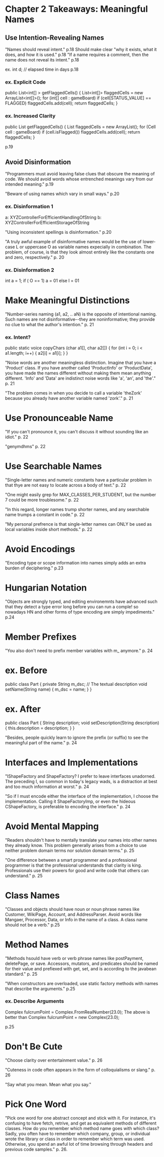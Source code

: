 # Chapter 2 Takeaways: Meaningful Names

## Use Intention-Revealing Names
"Names should reveal intent." p.18
Should make clear "why it exists, what it does, and how it is used." p.18
"If a name requires a comment, then the name does not reveal its intent." p.18

ex.  int d; // elapsed time in days  p.18

### ex. Explicit Code
public List<int[] > getFlaggedCells() {
    List<int[]> flaggedCells = new ArrayList<int[]>();
    for (int[] cell : gameBoard)
        if (cell[STATUS_VALUE] == FLAGGED)
            flaggedCells.add(cell);
        return flaggedCells;
}

### ex. Increased Clarity
public List<Cell> getFlaggedCells() {
    List<Cell> flaggedCells = new ArrayList<Cell>();
    for (Cell cell : gameBoard)
        if (cell.isFlagged())
            flaggedCells.add(cell);
        return flaggedCells;
}

p.19

## Avoid Disinformation
"Programmers must avoid leaving false clues that obscure the meaning of code. We should avoid words whose entrenched meanings vary from our intended meaning." p.19

"Beware of using names which vary in small ways." p.20

### ex. Disinformation 1
a: XYZControllerForEfficientHandlingOfString
b: XYZControllerForEfficientStorageOfString

"Using inconsistent spellings is disinformation." p.20

"A truly awful example of disinformative names would be the use of lower-case L or uppercase O as variable names expecially in combination. The problem, of course, is that they look almost entirely like the constants one and zero, respectively." p. 20

### ex. Disinformation 2
int a = 1;
if ( O == 1)
    a = 01
else
    l = 01

# Make Meaningful Distinctions

"Number-series naming (a1, a2, .. aN) is the opposite of intentional naming. Such names are not disinformative--they are noninformative; they provide no clue to what the author's intention." p. 21

### ex. Intent?
public static voice copyChars (char a1[], char a2[]) {
    for (int i = 0; i < a1.length; i++) {
        a2[i] = a1[i];
    }
}

"Noise words are another meaningless distinction. Imagine that you have a 'Product' class. If you have another called 'ProductInfo' or 'ProductData', you have made the names different without making them mean anything different. 'Info' and 'Data' are indistinct noise words like 'a', 'an', and 'the'." p. 21

"The problem comes in when you decide to call a variable 'theZork' because you already have another variable named 'zork'." p. 21

# Use Pronounceable Name
"If you can't pronounce it, you can't discuss it without sounding like an idiot." p. 22

"genymdhms" p. 22

# Use Searchable Names
"Single-letter names and numeric constants have a particular problem in that thye are not easy to locate across a body of text." p. 22

"One might easily grep for MAX_CLASSES_PER_STUDENT, but the number 7 could be more troublesome." p. 22

"In this regard, longer names trump shorter names, and any searchable name trumps a constant in code." p. 22

"My personal prefrence is that single-letter names can ONLY be used as local variables inside short methods." p. 22

# Avoid Encodings
"Encoding type or scope information into names simply adds an extra burden of deciphering." p.23

# Hungarian Notation
"Objects are strongly typed, and editing environemnts have advanced such that they detect a type error long before you can run a comple! so nowadays HN and other forms of type encoding are simply impediments." p.24

# Member Prefixes
"You also don't need to prefix member variables with m_ anymore." p. 24

# ex. Before
public class Part {
    private String m_dsc; // The textual description
    void setName(String name) {
        m_dsc = name;
    }
}

# ex. After
public class Part {
    String description;
    void setDescription(String description) {
        this.description = description;
    }
}

"Besides, people quickly learn to ignore the prefix (or suffix) to see the meaningful part of the name." p. 24

# Interfaces and Implementations

"IShapeFactory and ShapeFactory? I prefer to leave interfaces unadorned. The preceding I, so common in today's legacy wads, is a distraction at best and too much information at worst." p. 24

"So if I must encode either the interface of the implementation, I choose the implementation. Calling it ShapeFactoryImp, or even the hideous CShapeFactory, is preferable to encoding the interface." p. 24

# Avoid Mental Mapping
"Readers shouldn't have to mentally translate your names into other names they already know. This problem generally arises from a choice to use neither problem domain terms nor solution domain terms." p. 25

"One difference between a smart programmer and a professional programmer is that the professional understands that clarity is king. Professionals use their powers for good and write code that others can understand." p. 25

# Class Names
"Classes and objects should have noun or noun phrase names like Customer, WikiPage, Account, and AddressParser. Avoid words like Mangaer, Processor, Data, or Info in the name of a class. A class name should not be a verb." p.25

# Method Names
"Methods hsould have verb or verb phrase names like postPayment, deletePage, or save. Accessors, mutators, and predicates should be named for their value and prefiexed with get, set, and is according to the javabean standard." p. 25

"When constructors are overloaded, use static factory methods with names that describe the arguments." p.25

### ex. Describe Arguments
Complex fulcrumPoint = Complex.FromRealNumber(23.0);
The above is better than
Complex fulcrumPoint = new Complex(23.0);

p.25

# Don't Be Cute
"Choose clarity over entertainment value." p. 26

"Cuteness in code often appears in the form of colloquialisms or slang." p. 26

"Say what you mean. Mean what you say."

# Pick One Word
"Pick one word for one abstract concept and stick with it. For instance, it's confusing to have fetch, retrive, and get as equivalent methods of different classes. How do you remember which method name goes with which class? Sadly, you often have to remember which company, group, or individual wrote the library or class in order to remember which term was used. Otherwise, you spend an awful lot of time browsing through headers and previous code samples." p. 26.